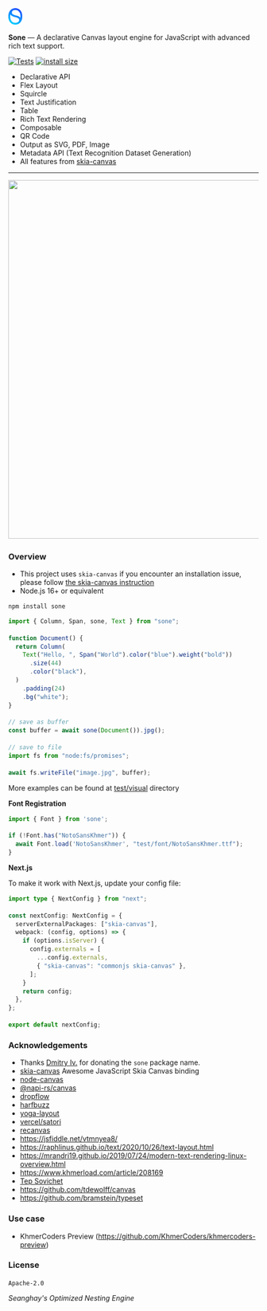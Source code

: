<img src="test/image/sone.svg" width=28>

**Sone** — A declarative Canvas layout engine for JavaScript with advanced rich text support.

[![Tests](https://github.com/seanghay/sone/actions/workflows/tests.yaml/badge.svg)](https://github.com/seanghay/sone/actions/workflows/tests.yaml)
[![install size](https://packagephobia.com/badge?p=sone)](https://packagephobia.com/result?p=sone)

- Declarative API
- Flex Layout
- Squircle
- Text Justification
- Table
- Rich Text Rendering
- Composable
- QR Code
- Output as SVG, PDF, Image
- Metadata API (Text Recognition Dataset Generation)
- All features from [skia-canvas](https://skia-canvas.org/)

---

<img width=720 height=720 src="https://github.com/user-attachments/assets/9a5bce63-33ca-4086-873a-a552b147f99a" alt="">


### Overview

- This project uses `skia-canvas` if you encounter an installation issue, please follow [the skia-canvas instruction](https://github.com/samizdatco/skia-canvas)
- Node.js 16+ or equivalent

```shell
npm install sone
```

```javascript
import { Column, Span, sone, Text } from "sone";

function Document() {
  return Column(
    Text("Hello, ", Span("World").color("blue").weight("bold"))
      .size(44)
      .color("black"),
  )
    .padding(24)
    .bg("white");
}

// save as buffer
const buffer = await sone(Document()).jpg();

// save to file
import fs from "node:fs/promises";

await fs.writeFile("image.jpg", buffer);
```

More examples can be found at [test/visual](test/visual) directory

**Font Registration**

```javascript
import { Font } from 'sone';

if (!Font.has("NotoSansKhmer")) {
  await Font.load('NotoSansKhmer', "test/font/NotoSansKhmer.ttf");
}
```

**Next.js**

To make it work with Next.js, update your config file:

```typescript
import type { NextConfig } from "next";

const nextConfig: NextConfig = {
  serverExternalPackages: ["skia-canvas"],
  webpack: (config, options) => {
    if (options.isServer) {
      config.externals = [
        ...config.externals,
        { "skia-canvas": "commonjs skia-canvas" },
      ];
    }
    return config;
  },
};

export default nextConfig;

```

### Acknowledgements

- Thanks [Dmitry Iv.](https://github.com/dy) for donating the `sone` package name.
- [skia-canvas](https://skia-canvas.org/) Awesome JavaScript Skia Canvas binding
- [node-canvas](https://github.com/Automattic/node-canvas)
- [@napi-rs/canvas](https://github.com/Brooooooklyn/canvas)
- [dropflow](https://github.com/chearon/dropflow)
- [harfbuzz](https://harfbuzz.github.io/)
- [yoga-layout](https://yogalayout.dev/)
- [vercel/satori](https://github.com/vercel/satori)
- [recanvas](https://github.com/GuptaSiddhant/recanvas)
- https://jsfiddle.net/vtmnyea8/
- https://raphlinus.github.io/text/2020/10/26/text-layout.html
- https://mrandri19.github.io/2019/07/24/modern-text-rendering-linux-overview.html
- https://www.khmerload.com/article/208169
- [Tep Sovichet](https://github.com/sovichet)
- https://github.com/tdewolff/canvas
- https://github.com/bramstein/typeset


### Use case

- KhmerCoders Preview (https://github.com/KhmerCoders/khmercoders-preview)

### License

`Apache-2.0`

*Seanghay's Optimized Nesting Engine*
